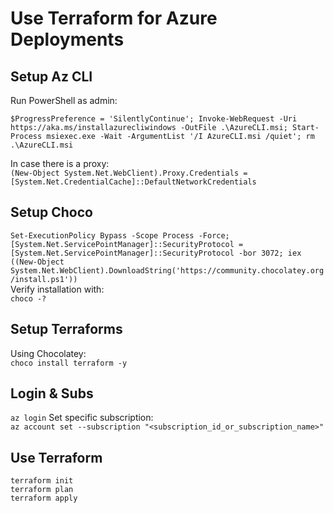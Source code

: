# Use Terraform for Azure Deployments
## Setup Az CLI
Run PowerShell as admin:   
```
$ProgressPreference = 'SilentlyContinue'; Invoke-WebRequest -Uri https://aka.ms/installazurecliwindows -OutFile .\AzureCLI.msi; Start-Process msiexec.exe -Wait -ArgumentList '/I AzureCLI.msi /quiet'; rm .\AzureCLI.msi
```
In case there is a proxy:   
`(New-Object System.Net.WebClient).Proxy.Credentials = [System.Net.CredentialCache]::DefaultNetworkCredentials`   

## Setup Choco
`Set-ExecutionPolicy Bypass -Scope Process -Force; [System.Net.ServicePointManager]::SecurityProtocol = [System.Net.ServicePointManager]::SecurityProtocol -bor 3072; iex ((New-Object System.Net.WebClient).DownloadString('https://community.chocolatey.org/install.ps1'))`   
Verify installation with:   
`choco -?`   

## Setup Terraforms
Using Chocolatey:   
`choco install terraform -y`   

## Login & Subs
`az login`
Set specific subscription:   
`az account set --subscription "<subscription_id_or_subscription_name>"`   

## Use Terraform
``` 
terraform init
terraform plan 
terraform apply
```
